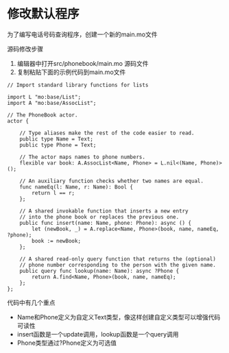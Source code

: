# 修改默认程序



为了编写电话号码查询程序，创建一个新的main.mo文件

源码修改步骤

1. 编辑器中打开src/phonebook/main.mo 源码文件
2. 复制粘贴下面的示例代码到main.mo文件

```text
// Import standard library functions for lists

import L "mo:base/List";
import A "mo:base/AssocList";

// The PhoneBook actor.
actor {

    // Type aliases make the rest of the code easier to read.
    public type Name = Text;
    public type Phone = Text;

    // The actor maps names to phone numbers.
    flexible var book: A.AssocList<Name, Phone> = L.nil<(Name, Phone)>();

    // An auxiliary function checks whether two names are equal.
    func nameEq(l: Name, r: Name): Bool {
        return l == r;
    };

    // A shared invokable function that inserts a new entry
    // into the phone book or replaces the previous one.
    public func insert(name: Name, phone: Phone): async () {
        let (newBook, _) = A.replace<Name, Phone>(book, name, nameEq, ?phone);
        book := newBook;
    };

    // A shared read-only query function that returns the (optional)
    // phone number corresponding to the person with the given name.
    public query func lookup(name: Name): async ?Phone {
        return A.find<Name, Phone>(book, name, nameEq);
    };
};
```

代码中有几个重点

* Name和Phone定义为自定义Text类型，像这样创建自定义类型可以增强代码可读性
* insert函数是一个update调用，lookup函数是一个query调用
* Phone类型通过?Phone定义为可选值

